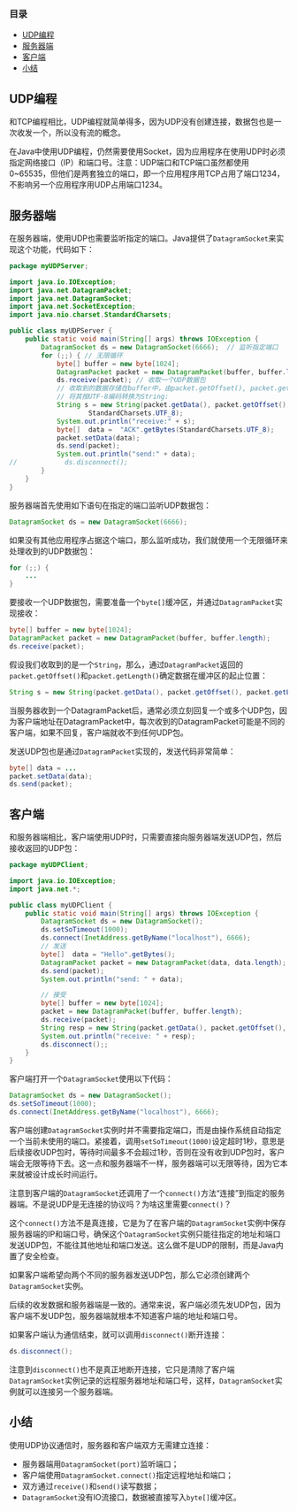 ### 目录

- [UDP编程](#UDP编程)
- [服务器端](#服务器端)
- [客户端](#客户端)
- [小结](#小结)



## UDP编程

和TCP编程相比，UDP编程就简单得多，因为UDP没有创建连接，数据包也是一次收发一个，所以没有流的概念。

在Java中使用UDP编程，仍然需要使用Socket，因为应用程序在使用UDP时必须指定网络接口（IP）和端口号。注意：UDP端口和TCP端口虽然都使用0~65535，但他们是两套独立的端口，即一个应用程序用TCP占用了端口1234，不影响另一个应用程序用UDP占用端口1234。

## 服务器端

在服务器端，使用UDP也需要监听指定的端口。Java提供了`DatagramSocket`来实现这个功能，代码如下：

```java
package myUDPServer;

import java.io.IOException;
import java.net.DatagramPacket;
import java.net.DatagramSocket;
import java.net.SocketException;
import java.nio.charset.StandardCharsets;

public class myUDPServer {
    public static void main(String[] args) throws IOException {
        DatagramSocket ds = new DatagramSocket(6666);  // 监听指定端口
        for (;;) { // 无限循环
            byte[] buffer = new byte[1024];
            DatagramPacket packet = new DatagramPacket(buffer, buffer.length);
            ds.receive(packet); // 收取一个UDP数据包
            // 收取到的数据存储在buffer中，由packet.getOffset(), packet.getLength()指定起始位置和长度
            // 将其按UTF-8编码转换为String:
            String s = new String(packet.getData(), packet.getOffset(), packet.getLength(),
                    StandardCharsets.UTF_8);
            System.out.println("receive:" + s);
            byte[]  data =  "ACK".getBytes(StandardCharsets.UTF_8);
            packet.setData(data);
            ds.send(packet);
            System.out.println("send:" + data);
//            ds.disconnect();
        }
    }
}

```

服务器端首先使用如下语句在指定的端口监听UDP数据包：

```java
DatagramSocket ds = new DatagramSocket(6666);
```

如果没有其他应用程序占据这个端口，那么监听成功，我们就使用一个无限循环来处理收到的UDP数据包：

```java
for (;;) {
    ...
}
```

要接收一个UDP数据包，需要准备一个`byte[]`缓冲区，并通过`DatagramPacket`实现接收：

```java
byte[] buffer = new byte[1024];
DatagramPacket packet = new DatagramPacket(buffer, buffer.length);
ds.receive(packet);
```

假设我们收取到的是一个`String`，那么，通过`DatagramPacket`返回的`packet.getOffset()`和`packet.getLength()`确定数据在缓冲区的起止位置：

```java
String s = new String(packet.getData(), packet.getOffset(), packet.getLength(), StandardCharsets.UTF_8);
```

当服务器收到一个DatagramPacket后，通常必须立刻回复一个或多个UDP包，因为客户端地址在DatagramPacket中，每次收到的DatagramPacket可能是不同的客户端，如果不回复，客户端就收不到任何UDP包。

发送UDP包也是通过`DatagramPacket`实现的，发送代码非常简单：

```java
byte[] data = ...
packet.setData(data);
ds.send(packet);
```

## 客户端

和服务器端相比，客户端使用UDP时，只需要直接向服务器端发送UDP包，然后接收返回的UDP包：

```java
package myUDPClient;

import java.io.IOException;
import java.net.*;

public class myUDPClient {
    public static void main(String[] args) throws IOException {
        DatagramSocket ds = new DatagramSocket();
        ds.setSoTimeout(1000);
        ds.connect(InetAddress.getByName("localhost"), 6666);
        // 发送
        byte[]  data = "Hello".getBytes();
        DatagramPacket packet = new DatagramPacket(data, data.length);
        ds.send(packet);
        System.out.println("send: " + data);

        // 接受
        byte[] buffer = new byte[1024];
        packet = new DatagramPacket(buffer, buffer.length);
        ds.receive(packet);
        String resp = new String(packet.getData(), packet.getOffset(), packet.getLength());
        System.out.println("receive: " + resp);
        ds.disconnect();;
    }
}
```

客户端打开一个`DatagramSocket`使用以下代码：

```java
DatagramSocket ds = new DatagramSocket();
ds.setSoTimeout(1000);
ds.connect(InetAddress.getByName("localhost"), 6666);
```

客户端创建`DatagramSocket`实例时并不需要指定端口，而是由操作系统自动指定一个当前未使用的端口。紧接着，调用`setSoTimeout(1000)`设定超时1秒，意思是后续接收UDP包时，等待时间最多不会超过1秒，否则在没有收到UDP包时，客户端会无限等待下去。这一点和服务器端不一样，服务器端可以无限等待，因为它本来就被设计成长时间运行。

注意到客户端的`DatagramSocket`还调用了一个`connect()`方法“连接”到指定的服务器端。不是说UDP是无连接的协议吗？为啥这里需要`connect()`？

这个`connect()`方法不是真连接，它是为了在客户端的`DatagramSocket`实例中保存服务器端的IP和端口号，确保这个`DatagramSocket`实例只能往指定的地址和端口发送UDP包，不能往其他地址和端口发送。这么做不是UDP的限制，而是Java内置了安全检查。

如果客户端希望向两个不同的服务器发送UDP包，那么它必须创建两个`DatagramSocket`实例。

后续的收发数据和服务器端是一致的。通常来说，客户端必须先发UDP包，因为客户端不发UDP包，服务器端就根本不知道客户端的地址和端口号。

如果客户端认为通信结束，就可以调用`disconnect()`断开连接：

```java
ds.disconnect();
```

注意到`disconnect()`也不是真正地断开连接，它只是清除了客户端`DatagramSocket`实例记录的远程服务器地址和端口号，这样，`DatagramSocket`实例就可以连接另一个服务器端。

## 小结

使用UDP协议通信时，服务器和客户端双方无需建立连接：

- 服务器端用`DatagramSocket(port)`监听端口；
- 客户端使用`DatagramSocket.connect()`指定远程地址和端口；
- 双方通过`receive()`和`send()`读写数据；
- `DatagramSocket`没有IO流接口，数据被直接写入`byte[]`缓冲区。
